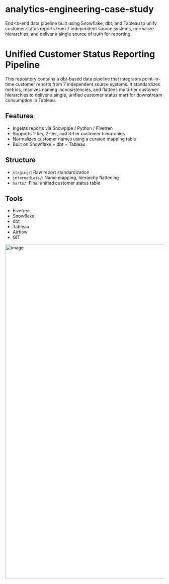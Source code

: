 # analytics-engineering-case-study
End-to-end data pipeline built using Snowflake, dbt, and Tableau to unify customer status reports from 7 independent source systems, normalize hierarchies, and deliver a single source of truth for reporting.

# Unified Customer Status Reporting Pipeline

This repository contains a dbt-based data pipeline that integrates point-in-time customer reports from 7 independent source systems. It standardizes metrics, resolves naming inconsistencies, and flattens multi-tier customer hierarchies to deliver a single, unified customer status mart for downstream consumption in Tableau.

## Features
- Ingests reports via Snowpipe / Python / Fivetren
- Supports 1-tier, 2-tier, and 3-tier customer hierarchies
- Normalizes customer names using a curated mapping table
- Built on Snowflake + dbt + Tableau

## Structure
- `staging/`: Raw report standardization
- `intermediate/`: Name mapping, hierarchy flattening
- `marts/`: Final unified customer status table

## Tools
- Fivetren
- Snowflake
- dbt
- Tableau
- Airflow
- GIT

<img width="1644" height="1064" alt="image" src="https://github.com/user-attachments/assets/768dfe02-0b3b-48fb-9b6e-576ff7ef3bd8" />
